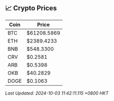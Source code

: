 ## 📈 Crypto Prices

| Coin | Price |
| ---- | ----- |
| BTC | $61208.5869 |
| ETH | $2389.4233 |
| BNB | $548.3300 |
| CRV | $0.2581 |
| ARB | $0.5398 |
| OKB | $40.2829 |
| DOGE | $0.1063 |

_Last Updated: 2024-10-03 11:42:11.115 +0800 HKT_